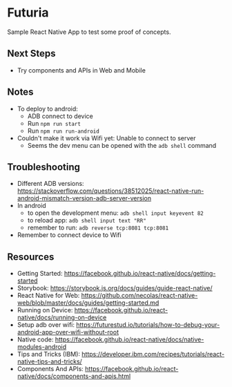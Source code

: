 # Futuria

Sample React Native App to test some proof of concepts.

## Next Steps

- Try components and APIs in Web and Mobile

## Notes

- To deploy to android:
    - ADB connect to device
    - Run `npm run start`
    - Run `npm run run-android`
- Couldn't make it work via Wifi yet: Unable to connect to server
    - Seems the dev menu can be opened with the `adb shell` command

## Troubleshooting

- Different ADB versions: https://stackoverflow.com/questions/38512025/react-native-run-android-mismatch-version-adb-server-version
- In android
    - to open the development menu: `adb shell input keyevent 82`
    - to reload app: `adb shell input text "RR"`
    - remember to run: `adb reverse tcp:8081 tcp:8081`
- Remember to connect device to Wifi

## Resources

- Getting Started: https://facebook.github.io/react-native/docs/getting-started
- Storybook: https://storybook.js.org/docs/guides/guide-react-native/
- React Native for Web: https://github.com/necolas/react-native-web/blob/master/docs/guides/getting-started.md
- Running on Device: https://facebook.github.io/react-native/docs/running-on-device
- Setup adb over wifi: https://futurestud.io/tutorials/how-to-debug-your-android-app-over-wifi-without-root
- Native code: https://facebook.github.io/react-native/docs/native-modules-android
- Tips and Tricks (IBM): https://developer.ibm.com/recipes/tutorials/react-native-tips-and-tricks/
- Components And APIs: https://facebook.github.io/react-native/docs/components-and-apis.html
